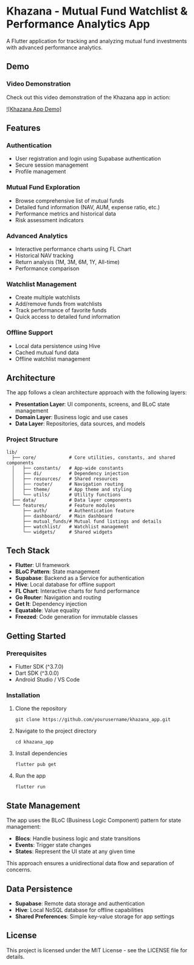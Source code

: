 # Khazana - Mutual Fund Watchlist & Performance Analytics App

A Flutter application for tracking and analyzing mutual fund investments with advanced performance analytics.

## Demo

### Video Demonstration

Check out this video demonstration of the Khazana app in action:

[![Khazana App Demo]](https://youtube.com/shorts/mxUXaCXXLOg "Khazana App Demo")


## Features

### Authentication
- User registration and login using Supabase authentication
- Secure session management
- Profile management

### Mutual Fund Exploration
- Browse comprehensive list of mutual funds
- Detailed fund information (NAV, AUM, expense ratio, etc.)
- Performance metrics and historical data
- Risk assessment indicators

### Advanced Analytics
- Interactive performance charts using FL Chart
- Historical NAV tracking
- Return analysis (1M, 3M, 6M, 1Y, All-time)
- Performance comparison

### Watchlist Management
- Create multiple watchlists
- Add/remove funds from watchlists
- Track performance of favorite funds
- Quick access to detailed fund information

### Offline Support
- Local data persistence using Hive
- Cached mutual fund data
- Offline watchlist management

## Architecture

The app follows a clean architecture approach with the following layers:

- **Presentation Layer**: UI components, screens, and BLoC state management
- **Domain Layer**: Business logic and use cases
- **Data Layer**: Repositories, data sources, and models

### Project Structure
```
lib/
  ├── core/            # Core utilities, constants, and shared components
  │   ├── constants/   # App-wide constants
  │   ├── di/          # Dependency injection
  │   ├── resources/   # Shared resources
  │   ├── router/      # Navigation routing
  │   ├── theme/       # App theme and styling
  │   └── utils/       # Utility functions
  ├── data/            # Data layer components
  └── features/        # Feature modules
      ├── auth/        # Authentication feature
      ├── dashboard/   # Main dashboard
      ├── mutual_funds/# Mutual fund listings and details
      ├── watchlist/   # Watchlist management
      └── widgets/     # Shared widgets
```

## Tech Stack

- **Flutter**: UI framework
- **BLoC Pattern**: State management
- **Supabase**: Backend as a Service for authentication
- **Hive**: Local database for offline support
- **FL Chart**: Interactive charts for fund performance
- **Go Router**: Navigation and routing
- **Get It**: Dependency injection
- **Equatable**: Value equality
- **Freezed**: Code generation for immutable classes

## Getting Started

### Prerequisites
- Flutter SDK (^3.7.0)
- Dart SDK (^3.0.0)
- Android Studio / VS Code

### Installation

1. Clone the repository
   ```
   git clone https://github.com/yourusername/khazana_app.git
   ```

2. Navigate to the project directory
   ```
   cd khazana_app
   ```

3. Install dependencies
   ```
   flutter pub get
   ```

4. Run the app
   ```
   flutter run
   ```

## State Management

The app uses the BLoC (Business Logic Component) pattern for state management:

- **Blocs**: Handle business logic and state transitions
- **Events**: Trigger state changes
- **States**: Represent the UI state at any given time

This approach ensures a unidirectional data flow and separation of concerns.

## Data Persistence

- **Supabase**: Remote data storage and authentication
- **Hive**: Local NoSQL database for offline capabilities
- **Shared Preferences**: Simple key-value storage for app settings


## License

This project is licensed under the MIT License - see the LICENSE file for details.
